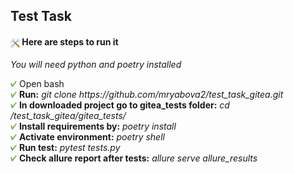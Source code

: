 <h2>Test Task</h2>
<h4><img src="icons/tools.png" height="15" align="center"/> Here are steps to run it</h4>
<p><i>You will need python and poetry installed</i><br>

<p><img src="icons/check.png" height="10"/> Open bash <br>
<img src="icons/check.png" height="10"/> <b>Run:</b> <i>git clone https://github.com/mryabova2/test_task_gitea.git</i><br>
<img src="icons/check.png" height="10"/> <b>In downloaded project go to gitea_tests folder:</b>
<i>cd /test_task_gitea/gitea_tests/</i><br>
<img src="icons/check.png" height="10"/> <b>Install requirements by:</b>
<i>poetry install</i><br>
<img src="icons/check.png" height="10"/> <b>Activate environment:</b>
<i>poetry shell</i><br>
<img src="icons/check.png" height="10"/> <b>Run test:</b>
<i>pytest tests.py</i><br>
<img src="icons/check.png" height="10"/> <b>Check allure report after tests:</b>
<i>allure serve allure_results</i><br>
